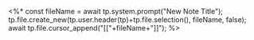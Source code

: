 <%*
const fileName = await tp.system.prompt("New Note Title");
tp.file.create_new(tp.user.header(tp)+tp.file.selection(), fileName, false);
await tp.file.cursor_append("[["+fileName+"]]");
%>